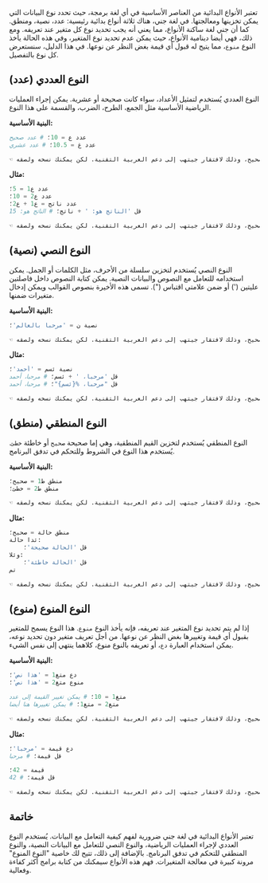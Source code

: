 تعتبر الأنواع البدائية من العناصر الأساسية في أي لغة برمجة، حيث تحدد نوع البيانات التي يمكن تخزينها ومعالجتها. في لغة جني، هناك ثلاثة أنواع بدائية رئيسية: عدد، نصية، ومنطق. كما أن جني لغة ساكنة الأنواع، مما يعني أنه يجب تحديد نوع كل متغير عند تعريفه. ومع ذلك، فهي أيضا دينامية الأنواع، حيث يمكن عدم تحديد نوع المتغير، وفي هذه الحالة يأخذ النوع `منوع`، مما يتيح له قبول أي قيمة بغض النظر عن نوعها. في هذا الدليل، سنستعرض كل نوع بالتفصيل.

## النوع العددي (عدد)

النوع العددي يُستخدم لتمثيل الأعداد، سواء كانت صحيحة أو عشرية. يمكن إجراء العمليات الرياضية الأساسية مثل الجمع، الطرح، الضرب، والقسمة على هذا النوع.

**البنية الأساسية:**

```python
عدد ع = 10؛ # عدد صحيح
عدد غ = 10.5؛ # عدد عشري

☜ هام: الكود أعلاه لا يعرض بشكل صحيح، وذلك لافتقار جيتهب إلى دعم العربية التقنية. لكن يمكنك نسخه ولصقه.
```

**مثال:**

```python
عدد ع1 = 5؛
عدد ع2 = 10؛
عدد ناتج = ع1 + ع2؛
قل 'الناتج هو: ' + ناتج؛ # الناتج هو: 15

☜ هام: الكود أعلاه لا يعرض بشكل صحيح، وذلك لافتقار جيتهب إلى دعم العربية التقنية. لكن يمكنك نسخه ولصقه.
```

## النوع النصي (نصية)

النوع النصي يُستخدم لتخزين سلسلة من الأحرف، مثل الكلمات أو الجمل. يمكن استخدامه للتعامل مع النصوص والبيانات النصية. يمكن كتابة النصوص داخل فاصلتين عليتين (') أو ضمن علامتي اقتباس ("). تسمى هذه الأخيرة بنصوص القوالب ويمكن إدخال متغيرات ضمنها.

**البنية الأساسية:**

```python
نصية ن = 'مرحبا بالعالم'؛

☜ هام: الكود أعلاه لا يعرض بشكل صحيح، وذلك لافتقار جيتهب إلى دعم العربية التقنية. لكن يمكنك نسخه ولصقه.
```

**مثال:**

```python
نصية ئسم = 'أحمد'؛
قل 'مرحبا، ' + ئسم؛ # مرحبا، أحمد
قل "مرحبا، %{ئسم}"؛ # مرحبا، أحمد

☜ هام: الكود أعلاه لا يعرض بشكل صحيح، وذلك لافتقار جيتهب إلى دعم العربية التقنية. لكن يمكنك نسخه ولصقه.
```

## النوع المنطقي (منطق)

النوع المنطقي يُستخدم لتخزين القيم المنطقية، وهي إما صحيحة `صحيح` أو خاطئة `خطئ`. يُستخدم هذا النوع في الشروط وللتحكم في تدفق البرنامج.

**البنية الأساسية:**

```python
منطق ط1 = صحيح؛
منطق ط2 = خطئ؛

☜ هام: الكود أعلاه لا يعرض بشكل صحيح، وذلك لافتقار جيتهب إلى دعم العربية التقنية. لكن يمكنك نسخه ولصقه.
```

**مثال:**

```python
منطق حالة = صحيح؛
ئدا حالة:
	قل 'الحالة صحيحة'؛
وئلا:
	قل 'الحالة خاطئة'؛
تم

☜ هام: الكود أعلاه لا يعرض بشكل صحيح، وذلك لافتقار جيتهب إلى دعم العربية التقنية. لكن يمكنك نسخه ولصقه.
```

## النوع المنوع (منوع)

إذا لم يتم تحديد نوع المتغير عند تعريفه، فإنه يأخذ النوع `منوع`. هذا النوع يسمح للمتغير بقبول أي قيمة وتغييرها بغض النظر عن نوعها.
من أجل تعريف متغير دون تحديد نوعه، يمكن استخدام العبارة `دع`، أو تعريفه بالنوع منوع، كلاهما ينتهي إلى نفس الشيء.

**البنية الأساسية:**

```python
دع متغ1 = 'هذا نص'؛
منوع متغ2 = 'هذا نص'؛

متغ1 = 10؛ # يمكن تغيير القيمة إلى عدد
متغ2 = متغ1؛ # يمكن تغييرها هنا أيضا

☜ هام: الكود أعلاه لا يعرض بشكل صحيح، وذلك لافتقار جيتهب إلى دعم العربية التقنية. لكن يمكنك نسخه ولصقه.
```

**مثال:**

```python
دع قيمة = 'مرحبا'؛
قل قيمة؛ # مرحبا

قيمة = 42؛
قل قيمة؛ # 42

☜ هام: الكود أعلاه لا يعرض بشكل صحيح، وذلك لافتقار جيتهب إلى دعم العربية التقنية. لكن يمكنك نسخه ولصقه.
```

## خاتمة

تعتبر الأنواع البدائية في لغة جني ضرورية لفهم كيفية التعامل مع البيانات. يُستخدم النوع العددي لإجراء العمليات الرياضية، والنوع النصي للتعامل مع البيانات النصية، والنوع المنطقي للتحكم في تدفق البرنامج. بالإضافة إلى ذلك، تتيح لك خاصية "النوع المنوع" مرونة كبيرة في معالجة المتغيرات. فهم هذه الأنواع سيمكنك من كتابة برامج أكثر كفاءة وفعالية.